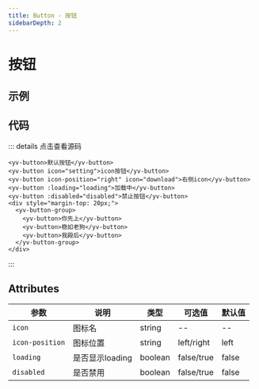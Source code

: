 ```yaml
---
title: Button - 按钮
sidebarDepth: 2
---
```


# 按钮

## 示例

<ClientOnly><button-demo></button-demo></ClientOnly>

## 代码

::: details 点击查看源码
```vue
<yv-button>默认按钮</yv-button>
<yv-button icon="setting">icon按钮</yv-button>
<yv-button icon-position="right" icon="download">右侧icon</yv-button>
<yv-button :loading="loading">加载中</yv-button>
<yv-button :disabled="disabled">禁止按钮</yv-button>
<div style="margin-top: 20px;">
  <yv-button-group>
    <yv-button>你先上</yv-button>
    <yv-button>稳如老狗</yv-button>
    <yv-button>我殿后</yv-button>
  </yv-button-group>
</div>
```
:::

## Attributes

| 参数        | 说明 | 类型 | 可选值 | 默认值  |
|------------|-----|-----|-------|--------|
| `icon`     | 图标名 | string| -- | -- |
| `icon-position`    | 图标位置 | string | left/right | left |
| `loading` | 是否显示loading | boolean | false/true | false |
| `disabled` | 是否禁用 | boolean | false/true | false |

